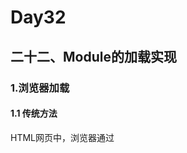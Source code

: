# Day32
## 二十二、Module的加载实现
### 1.浏览器加载
#### 1.1 传统方法
  HTML网页中，浏览器通过<script>标签加载JavaScript脚本：
```html
<!-- 页面内嵌的脚本 -->
<script type="application/javascript">
  // module code
</script>
<!-- 外部脚本 -->
<script type="application/javascript" src="path/to/myModule.js">
</script>
<!--因为浏览器脚本的默认语言是JavaScript，所以 type那里可以省略-->
```
  默认情况下，浏览器是同步加载JavaScript脚本，即渲染引擎遇到<script>标签就会停下来，等到执行完脚本，再继续向下渲染。如果是外部脚本，还必须加入脚本下载的时间。如果脚本体积很大，下载和执行的时间就会很长，因此造成浏览器堵塞，用户会感觉到浏览器 卡死了，没有任何响应。这种体验就不太好了，所以浏览器允许脚本异步加载，下面就是两种异步加载的语法：
```html
<script src="path/to/myModule.js" defer></script>
<script src="path/to/myModule.js" async></script>
<!--script标签打开的defer或async属性，脚本就会异步加载，渲染引擎遇到这行命令就会开始下载外部脚本，但不会等它下载和执行，而是直接执行后面的命令-->
```
  defer与async的区别是：defer要等到整个页面在内存中正常渲染结束（DOM结构完全生成，以及其它脚本执行完成），才会执行；async一旦下载完成，渲染引擎就会中断渲染，执行这个脚本以后，再继续渲染。总结就是 defer是渲染完再执行，async是下载完就执行。另外，如果有多个defer脚本，会按照它们在页面出现的顺序加载，而多个async脚本是不能保证加载顺序的。
#### 1.2 加载规则
  浏览器加载es6模块，也使用<script>标签，但是要加入type='module'属性，告诉浏览器这是一个es6模块：
```html
<script type="module" src="./foo.js"></script>
```
  浏览器对于带有type="module"的<script>，都是异步加载，不会造成堵塞浏览器，即等到整个页面渲染完，再执行模块脚本，等同于打开了<script>标签的defer属性：
```html
<script type="module" src="./foo.js"></script>
<!-- 等同于 -->
<script type="module" src="./foo.js" defer></script>
```
  如果网页有多个<script type="module">，它们会按照在页面出现的顺序依次执行。<script>标签的async属性也可以打开，这时只要加载完成，渲染引擎就会中断渲染立即执行，执行完成后，再恢复渲染：
```html
<script type="module" src="./foo.js" async></script>
```
  一旦使用了async属性，<script type="module">就不会按照在页面出现的顺序执行，而是只要该模块加载完成，就执行该模块。ES6 模块也允许内嵌在网页中，语法行为与加载外部脚本完全一致。
```html
<script type="module">
  import utils from "./utils.js";
  //.....
</script>
```
  对于外部的模块脚本，需要注意：
  - 代码是在模块作用域之中运行，而不是在全局作用域运行，模块内部的顶层变量，外部不可见
  - 模块脚本自动采用严格模式，不管有没有声明use strict
  - 模块之中，可以使用import命令加载其它模块，也可以使用export命令输出对外接口
  - 模块之中，顶层的this关键字返回undefined，而不是指向window，也就是说，在模块顶层使用this关键字，是无意义的。
  - 同一个模块如果加载多次，将只执行一次
  一个示例模块：
```javascript
import utils from 'https://example.com/js/utils.js';
const x = 1;
console.log(x === window.x); //false
console.log(this === undefined); // true
```
  利用顶层的this等于undefined这个语法点，可以侦测当前代码是否在es6模块之中：
```javascript
const isNotModuleScript = this !== undefined;
```
### 3.es6模块与CommonJS模块的差异
  首先es6模块与CommonJS模块有两个重大差异
  - CommonJS模块输出的是一个值的拷贝，es6模块输出的是值的引用
  - CommonJS模块是运行时加载，es6模块是编译时输出接口
  第二个差异是因为CommonJS加载的是一个对象，该对象只有在脚本运行完才会生成。而es6模块不是对象，它的对外接口只是一种静态定义，在代码静态解析阶段就会生成。
  重点说一下第一个差异。
  CommonJS模块输出的是值的拷贝，也就是说，一旦输出一个值，模块内部的变化就影响不到这个值，栗子：
```javascript
//libs.js
var counter=3;
function incCounter(){
    counter++;
}
module.exports={
    counter: counter,
    incCounter: incCounter
}
//这里输出内部变量counter和改写这个变量的颞部方法incCounter，然后在main.js里面加载这个模块
```
```javascript
//main.js
var mod=require('./lib')
console.log(mod.counter)//3
mod.incCounter()
console.log(mod.counter)//3
//这里就说明了，lid.js模块加载以后，它的内部变化就影响不到输出的mod.counter了，这是因为mod.counter是一个原始类型的值，会被缓存，除非写成一个函数，才能得到内部变动后的值
```
```javascript
//lib.js
var counter=3;
function incCounter(){
    counter++;
}
module.exports={
    get counter(){
        return counter
    },
    incCounter:incCounter
}
//这里输出的counter属性实际上是一个取值器函数，现在再执行main.js，就可以正确读取内部变量counter的变动了
$ node main.js
3
4
```
  es6模块的运行机制与CommonJS不一样，JS引擎对脚本静态分析的时候，遇到模块加载命令import，就会生成一个只读应用，等到脚本真正执行时，再根据这个只读引用，到被加载的那个模块里面去取值。换句话说，ES6 的import有点像 Unix 系统的“符号连接”，原始值变了，import加载的值也会跟着变。因此，ES6 模块是动态引用，并且不会缓存值，模块里面的变量绑定其所在的模块。
  还是上面的栗子：
```javascript
// lib.js
export let counter = 3;
export function incCounter() {
  counter++;
}
// main.js
import { counter, incCounter } from './lib';
console.log(counter); // 3
incCounter();
console.log(counter); // 4
//这里就说明了，es6模块输入的变量counter是活的，完全反应其所在模块lib.js内部的变化
```
  这是一个export里面的栗子：
```javascript
// m1.js
export var foo = 'bar';
setTimeout(() => foo = 'baz', 500);
// m2.js
import {foo} from './m1.js';
console.log(foo);
setTimeout(() => console.log(foo), 500);
//m1.js的变量foo，在刚加载时等于bar，过了 500 毫秒，又变为等于baz

//看一下，m2.js能否正确读取这个变化
$ babel-node m2.js
bar
baz
//这里表明，es6模块不会缓存运行结果，而是动态地去被加载的模块取值，并且变量总是绑定其所在的模块。
```
  由于es6输入的模块变量，只是一个 符号连接，所以这个变量是只读的，对它进行重新赋值就会报错：
```javascript
// lib.js
export let obj = {};
// main.js
import { obj } from './lib';
obj.prop = 123; // OK
obj = {}; // TypeError
//mian.js从lib.js输入变量obj，可以对obj添加属性，但是重新赋值就会报错，因为变量obj指向的地址是只读的，不能重新赋值，这就好比main.js创造了一个名为obj的const变量
```
  最后，export通过接口，输出的是同一个值，不同的脚本加载这个接口口，得到的都是同样的实例：
```javascript
//mod.js
function C(){
    this.sum=0;
    this.add=function(){
        this.sum +=1
    }
    this.show=function(){
        console.log(this.sum)
    }
}
export let c=new C()
//这里的mod.js，输出的是一个c的实例，不同的脚本加载这个模块，得到的都是同一个实例
```
```javascript
//x.js
import {c} from './mode'
c.add()
//y.js
import {c} from './mod'
c.show()
//mian.js
import './x'
import './y'
//现在执行main.js，输出的是1
$ babel-node main.js
1
//这就证明了x.js和y.,js加载的都是c的同一个实例
```
### 3.Node加载
#### 3.1 概述
  Node对es6模块的处理比较麻烦，因为它有自己的CommonJS模块格式，与es6模块格式是不兼容的。目前的解决方案是，将两者分开，es6模块和CommonJS采用各自的加载方案。Node要求es6模块采用.mjs后缀文件名，也就是说，只要脚本文件里面使用import或者export命令，那么就必须采用.mjs后缀名。require命令不能加载.mjs文件，会报错，只有import命令才可以加载mjs文件，反过来，.mjs文件里面也不能使用require命令，必须使用import。
  目前这项功能还在试验阶段，需要安装Node v8.5.0或以上版本，要用--experimental-modules参数才能打开该功能：
```javascript
node --experimental-modules my-app.mjs
```
  为了与浏览器的import加载规则相同，Node的.mjs文件支持url路径：
```javascript
import './foo?query=1'//加载./foo传入参数?query=1,脚本路径带有参数?query=1,Node会按照URL规则解读，同一个脚本只要参数不同，就会被加载多次，并且保存成不同的缓存。由于这个原因，只要文件名中含有：、%、#、？等特殊字符，最好对这些字符进行转义
```
  目前Node的import命令只支持加载本地模块，不支持加载远程模块。如果模块名不含路径，那么import命令失去node_modules陌路寻找这个模块：
```javascript
import 'baz'
import 'abc/123'
```
  如果模块名包含路径，那么import命令会按照路径寻找这个名字的脚本文件：
```javascript
import 'file:///etc/config/app.json'
import './foo'
import './foo?search'
import './/bar'
import '/baz'
//如果脚本文件省略了后缀名，比如import './foo'，Node 会依次尝试四个后缀名：./foo.mjs、./foo.js、./foo.json、./foo.node。如果这些脚本文件都不存在，Node 就会去加载./foo/package.json的main字段指定的脚本。如果./foo/package.json不存在或者没有main字段，那么就会依次加载 ./foo/index.mjs、 ./foo/index.js、 ./foo/index.json、 ./foo/index.node。如果以上四个文件还是都不存在，就会抛出错误。
```
#### 3.2 内部变量
  es6模块应该是通用的，同一个模块不用修改，就可以用在浏览器环境和服务器华宁，为了达到这个目标，Node规定es6模块之中不能使用CommonJS模块的特有的一些内部变量。
  首先，就是this关键字，es6模块之中，顶层的this指向undefined，CommonJS模块的顶层this指向当前模块，这是二者的一个重大差异。
  其次，以下这些顶层变量在es6模块之中都是不存在的：
  - arguments
  - require
  - module
  - exports
  - \_\_filename
  - \_\_dirname
  如果一定要使用这些变量，有一个变通的方法，就是写一个CommonJS模块输出这些变量 ，然后再用es6模块加载这个CommonJS模块。但是这样一来，该es6模块就不能直接用于浏览器环境了，所以不推荐这样做。
```javascript
//expose.js
module.exportts={__dirname}
//use.mjs
import expose from './expose.js'
const {__dirname}=expose
//expose.js是一个CommonJS模块，输出变量__dirname，该变量在es6模块之中不存在，es6模块加载expose.js，就可以得到__dirname.
```
#### 3.3 es6模块加载CommonJS模块
  CommonJS模块的输出都定义在module.exports这个属性上面，Node的import命令加载CommonJS模块，Node会自动将module.exports属性，当做模块的默认输出，即等同于export default xxx
  一个CommonJS模块：
```javascript
//a.js
module.exports={
    foo:'hello',
    bar:'world'
}
//等同于
export default {
    foo:'hello',
    bar:'world'
}
//import命令加载上面的模块，module.exports会被视为默认输出，即import命令实际上输入的是这样一个对象{default:module.exports}
```
  所以一共有三种写法，可以拿到CommonJS模块的module.exports：
```javascript
// 写法一
import baz from './a';
// baz = {foo: 'hello', bar: 'world'};

// 写法二
import {default as baz} from './a';
// baz = {foo: 'hello', bar: 'world'};

// 写法三
import * as baz from './a';
// baz = {
//   get default() {return module.exports;},
//   get foo() {return this.default.foo}.bind(baz),
//   get bar() {return this.default.bar}.bind(baz)
// }
//这三种写法，可以通过baz.default拿到module.exports.foo属性和bar属性就是可以通过这种方法拿到了module.exports
```
  比如：
```javascript
//b.js
module.exports=null;
//es.jjs
import foo from './b'
//foo=null
import * as bar from './b'
//bar = {default:null}
//es.js采用第二种写法时，要通过bar.default这样的写法，才能拿到module.exports

//c.js
module.exports=function two(){
    return 2;
}
//es.js
import foo from './c'
foo()//2
import * as bar from './c'
bar.default()//2
bar()//报错，bar is not a function，bar本身是一个对象，不能当做函数电泳，只能通过bar.default调用
```
  CommonJS模块的输出缓存机制，在es6加载方式下依然有效：
```javascript
//foo.js
module.exports=123;
setTimeout(_ => module.exports=null)//对于加载的这个foo.js脚本，module.exports将一直是123，而不会变成null。
```
  由于es6模块是编译时确定输出接口，CommonJS模块是运行时确定输出接口，所以采用import命令加载CommonJS模块时，不允许采用下面的写法：
```javascript
//不正确
import {readFile} from 'fs'//因为fs是CommonJS格式，只有在运行时才能确定readFile接口，而import命令要求编译时就确定这个接口，解决方法就是改为整体输入
// 正确的写法一
import * as express from 'express';
const app = express.default();
// 正确的写法二
import express from 'express';
const app = express();
```
#### 3.4 CommonJS模块加载es6模块
  CommonJS模块加载es6模块，不能使用require命令，而要使用import()函数，es6模块的所有输出接口，会成为输入对象的属性：
```javascript
//es.mjs
let foo={bar:'my-default'}
export default foo;
//cjs.js
const es_namespace=await import ('./es.mjs')
/*
	es_namespace={
        get default(){....}
	}
*/
console.log(es_namespace.default)//{bar:'my-default'}
//这里的代码中，default接口变成了es_namespace.default属性
```
  还有栗子：
```javascript
// es.js
export let foo = { bar:'my-default' };
export { foo as bar };
export function f() {};
export class c {};
// cjs.js
const es_namespace = await import('./es');
/*es_namespace = {
	get foo() {return foo;}
	get bar() {return foo;}
	get f() {return f;}
	get c() {return c;}
}*/
```
### 4.循环加载





















